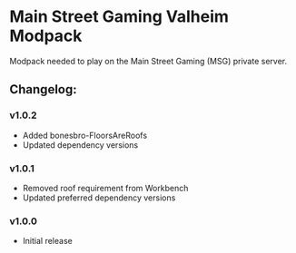 # Main Street Gaming Valheim Modpack
Modpack needed to play on the Main Street Gaming (MSG) private server.

## Changelog:

### v1.0.2
- Added bonesbro-FloorsAreRoofs
- Updated dependency versions

### v1.0.1
- Removed roof requirement from Workbench
- Updated preferred dependency versions

### v1.0.0
- Initial release
